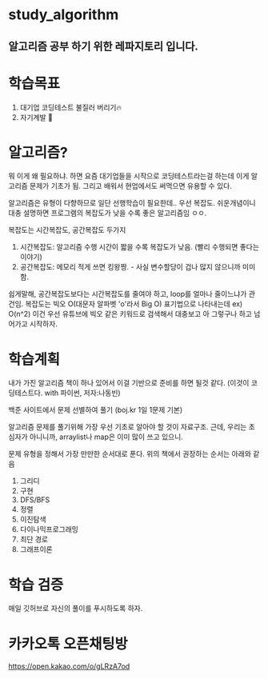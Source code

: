 # study_algorithm

## 알고리즘 공부 하기 위한 레파지토리 입니다.

# 학습목표
1. 대기업 코딩테스트 불질러 버리기🔥
2. 자기계발 📖


# 알고리즘?

뭐 이게 왜 필요하냐. 하면 요즘 대기업들을 시작으로 코딩테스트라는걸 하는데
이게 알고리즘 문제가 기초가 됨.
그리고 배워서 현업에서도 써먹으면 유용할 수 있다.

알고리즘은 유형이 다향하므로
일단 선행학습이 필요한데.. 
우선 복잡도. 쉬운개념이니 대충 설명하면
프로그램의 복잡도가 낮을 수록 좋은 알고리즘임 ㅇㅇ.

복잡도는 시간복잡도, 공간복잡도 두가지
1. 시간복잡도: 알고리즘 수행 시간이 짧을 수록 복잡도가 낮음. (빨리 수행되면 좋다는 이야기)
2. 공간복잡도: 메모리 적게 쓰면 킹왕짱. - 사실 변수할당이 겁나 많지 않으니까 미미함.

쉽게말해, 공간복잡도보다는 시간복잡도를 줄여야 하고, loop를 얼마나 줄이느냐가 관건임.
복잡도는 빅오 O(대문자 알파벳 'o'라서 Big O) 표기법으로 나타내는데 ex) O(n^2)
이건 우선 유튜브에 빅오 같은 키워드로 검색해서 대충보고 아 그렇구나 하고 넘어가고 시작하자.

# 학습계획
내가 가진 알고리즘 책이 하나 있어서 이걸 기반으로 준비를 하면 될것 같다.
(이것이 코딩테스트다. with 파이썬, 저자:나동빈)

백준 사이트에서 문제 선별하여 풀기 (boj.kr 1일 1문제 기본)

알고리즘 문제를 풀기위해 가장 우선 기초로 알아야 할 것이 자료구조.
근데, 우리는 초심자가 아니니까, arraylist나 map은 이미 많이 쓰고 있으니.

문제 유형을 정해서 가장 만만한 순서대로 푼다.
위의 책에서 권장하는 순서는 아래와 같음

1. 그리디
2. 구현
3. DFS/BFS
4. 정렬
5. 이진탐색
6. 다이나믹프로그래밍
7. 최단 경로
8. 그래프이론

# 학습 검증
매일 깃허브로 자신의 풀이를 푸시하도록 하자.

# 카카오톡 오픈채팅방
https://open.kakao.com/o/gLRzA7od

